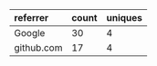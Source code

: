 | referrer   | count | uniques |
| :--------- | :---- | :------ |
| Google     | 30    | 4       |
| github.com | 17    | 4       |